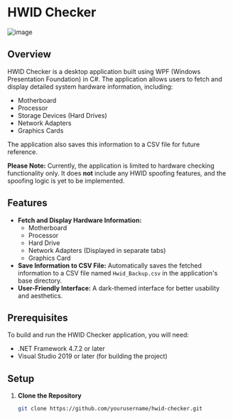# HWID Checker

![image](https://github.com/user-attachments/assets/14707d15-3839-44cf-a76c-25dbe4d51031)

## Overview

HWID Checker is a desktop application built using WPF (Windows Presentation Foundation) in C#. The application allows users to fetch and display detailed system hardware information, including:

- Motherboard
- Processor
- Storage Devices (Hard Drives)
- Network Adapters
- Graphics Cards

The application also saves this information to a CSV file for future reference.

**Please Note:** Currently, the application is limited to hardware checking functionality only. It does **not** include any HWID spoofing features, and the spoofing logic is yet to be implemented.

## Features

- **Fetch and Display Hardware Information:**
  - Motherboard
  - Processor
  - Hard Drive
  - Network Adapters (Displayed in separate tabs)
  - Graphics Card
- **Save Information to CSV File:** Automatically saves the fetched information to a CSV file named `Hwid_Backup.csv` in the application's base directory.
- **User-Friendly Interface:** A dark-themed interface for better usability and aesthetics.

## Prerequisites

To build and run the HWID Checker application, you will need:

- .NET Framework 4.7.2 or later
- Visual Studio 2019 or later (for building the project)

## Setup

1. **Clone the Repository**

   ```bash
   git clone https://github.com/yourusername/hwid-checker.git
